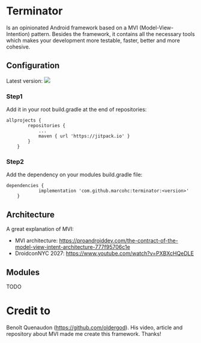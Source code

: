 # Terminator

Is an opinionated Android framework based on a MVI (Model-View-Intention) pattern. Besides the
framework, it contains all the necessary tools which makes your development more testable, faster,
better and more cohesive.

## Configuration

Latest
version: [![](https://jitpack.io/v/marcohc/terminator.svg)](https://jitpack.io/#marcohc/terminator)

### Step1

Add it in your root build.gradle at the end of repositories:

```
allprojects {
		repositories {
			...
			maven { url 'https://jitpack.io' }
		}
	}
```

### Step2

Add the dependency on your modules build.gradle file:

```
dependencies {
	        implementation 'com.github.marcohc:terminator:<version>'
	}
```

## Architecture

A great explanation of MVI:

- MVI architecture: https://proandroiddev.com/the-contract-of-the-model-view-intent-architecture-777f95706c1e
- DroidconNYC 2027: https://www.youtube.com/watch?v=PXBXcHQeDLE

## Modules

TODO

# Credit to

Benoît Quenaudon (https://github.com/oldergod). His video, article and repository about MVI made me
create this framework. Thanks!
